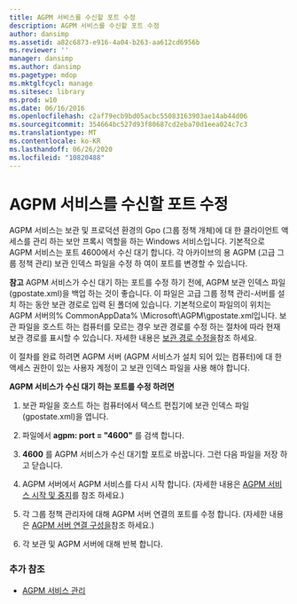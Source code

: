 ```yaml
---
title: AGPM 서비스를 수신할 포트 수정
description: AGPM 서비스를 수신할 포트 수정
author: dansimp
ms.assetid: a82c6873-e916-4a04-b263-aa612cd6956b
ms.reviewer: ''
manager: dansimp
ms.author: dansimp
ms.pagetype: mdop
ms.mktglfcycl: manage
ms.sitesec: library
ms.prod: w10
ms.date: 06/16/2016
ms.openlocfilehash: c2af79ecb9bd05acbc55083163903ae14ab44d06
ms.sourcegitcommit: 354664bc527d93f80687cd2eba70d1eea024c7c3
ms.translationtype: MT
ms.contentlocale: ko-KR
ms.lasthandoff: 06/26/2020
ms.locfileid: "10820488"
---
```

# AGPM 서비스를 수신할 포트 수정


AGPM 서비스는 보관 및 프로덕션 환경의 Gpo (그룹 정책 개체)에 대 한 클라이언트 액세스를 관리 하는 보안 프록시 역할을 하는 Windows 서비스입니다. 기본적으로 AGPM 서비스는 포트 4600에서 수신 대기 합니다. 각 아카이브의 용 AGPM (고급 그룹 정책 관리) 보관 인덱스 파일을 수정 하 여이 포트를 변경할 수 있습니다.

**참고**  AGPM 서비스가 수신 대기 하는 포트를 수정 하기 전에, AGPM 보관 인덱스 파일 (gpostate.xml)을 백업 하는 것이 좋습니다. 이 파일은 고급 그룹 정책 관리-서버를 설치 하는 동안 보관 경로로 입력 된 폴더에 있습니다. 기본적으로이 파일의이 위치는 AGPM 서버의% CommonAppData% \\Microsoft\\AGPM\\gpostate.xml입니다. 보관 파일을 호스트 하는 컴퓨터를 모르는 경우 보관 경로를 수정 하는 절차에 따라 현재 보관 경로를 표시할 수 있습니다. 자세한 내용은 [보관 경로 수정을](modify-the-archive-path.md)참조 하세요.

 

이 절차를 완료 하려면 AGPM 서버 (AGPM 서비스가 설치 되어 있는 컴퓨터)에 대 한 액세스 권한이 있는 사용자 계정이 고 보관 인덱스 파일을 사용 해야 합니다.

**AGPM 서비스가 수신 대기 하는 포트를 수정 하려면**

1.  보관 파일을 호스트 하는 컴퓨터에서 텍스트 편집기에 보관 인덱스 파일 (gpostate.xml)을 엽니다.

2.  파일에서 **agpm: port = "4600"** 를 검색 합니다.

3.  **4600** 를 AGPM 서비스가 수신 대기할 포트로 바꿉니다. 그런 다음 파일을 저장 하 고 닫습니다.

4.  AGPM 서버에서 AGPM 서비스를 다시 시작 합니다. (자세한 내용은 [AGPM 서비스 시작 및 중지](start-and-stop-the-agpm-service.md)를 참조 하세요.)

5.  각 그룹 정책 관리자에 대해 AGPM 서버 연결의 포트를 수정 합니다. (자세한 내용은 [AGPM 서버 연결 구성을](configure-the-agpm-server-connection.md)참조 하세요.)

6.  각 보관 및 AGPM 서버에 대해 반복 합니다.

### 추가 참조

-   [AGPM 서비스 관리](managing-the-agpm-service.md)

 

 





